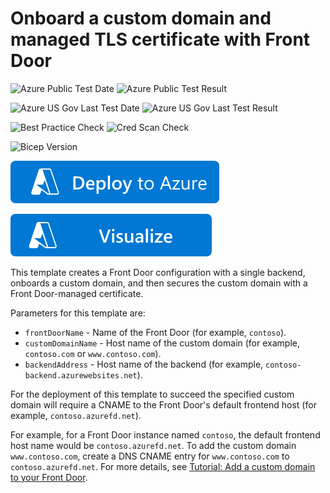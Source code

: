 # Onboard a custom domain and managed TLS certificate with Front Door

![Azure Public Test Date](https://azurequickstartsservice.blob.core.windows.net/badges/quickstarts/microsoft.network/front-door-custom-domain/PublicLastTestDate.svg)
![Azure Public Test Result](https://azurequickstartsservice.blob.core.windows.net/badges/quickstarts/microsoft.network/front-door-custom-domain/PublicDeployment.svg)

![Azure US Gov Last Test Date](https://azurequickstartsservice.blob.core.windows.net/badges/quickstarts/microsoft.network/front-door-custom-domain/FairfaxLastTestDate.svg)
![Azure US Gov Last Test Result](https://azurequickstartsservice.blob.core.windows.net/badges/quickstarts/microsoft.network/front-door-custom-domain/FairfaxDeployment.svg)

![Best Practice Check](https://azurequickstartsservice.blob.core.windows.net/badges/quickstarts/microsoft.network/front-door-custom-domain/BestPracticeResult.svg)
![Cred Scan Check](https://azurequickstartsservice.blob.core.windows.net/badges/quickstarts/microsoft.network/front-door-custom-domain/CredScanResult.svg)

![Bicep Version](https://azurequickstartsservice.blob.core.windows.net/badges/quickstarts/microsoft.network/front-door-custom-domain/BicepVersion.svg)

[![Deploy To Azure](https://raw.githubusercontent.com/Azure/azure-quickstart-templates/master/1-CONTRIBUTION-GUIDE/images/deploytoazure.svg?sanitize=true)](https://portal.azure.com/#create/Microsoft.Template/uri/https%3A%2F%2Fraw.githubusercontent.com%2FAzure%2Fazure-quickstart-templates%2Fmaster%2Fquickstarts%2Fmicrosoft.network%2Ffront-door-custom-domain%2Fazuredeploy.json)

[![Visualize](https://raw.githubusercontent.com/Azure/azure-quickstart-templates/master/1-CONTRIBUTION-GUIDE/images/visualizebutton.svg?sanitize=true)](http://armviz.io/#/?load=https%3A%2F%2Fraw.githubusercontent.com%2FAzure%2Fazure-quickstart-templates%2Fmaster%2Fquickstarts%2Fmicrosoft.network%2Ffront-door-custom-domain%2Fazuredeploy.json)

This template creates a Front Door configuration with a single backend, onboards a custom domain, and then secures the custom domain with a Front Door-managed certificate.

Parameters for this template are:
- `frontDoorName` - Name of the Front Door (for example, `contoso`).
- `customDomainName` - Host name of the custom domain (for example, `contoso.com` or `www.contoso.com`).
- `backendAddress` - Host name of the backend (for example, `contoso-backend.azurewebsites.net`).

For the deployment of this template to succeed the specified custom domain will require a CNAME to the Front Door's default frontend host (for example, `contoso.azurefd.net`).

For example, for a Front Door instance named `contoso`, the default frontend host name would be `contoso.azurefd.net`. To add the custom domain `www.contoso.com`, create a DNS CNAME entry for `www.contoso.com` to `contoso.azurefd.net`. For more details, see [Tutorial: Add a custom domain to your Front Door](https://docs.microsoft.com/azure/frontdoor/front-door-custom-domain).
